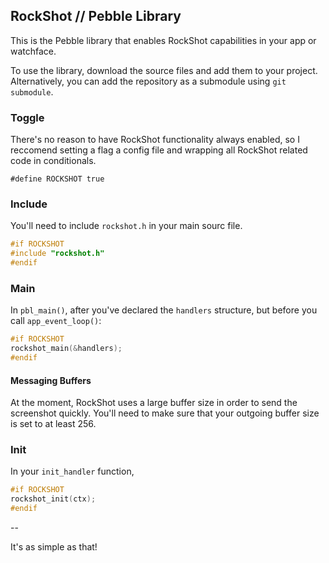 ## RockShot // Pebble Library

This is the Pebble library that enables RockShot capabilities in your app or watchface.

To use the library, download the source files and add them to your project. Alternatively, you can add the repository as a submodule using  `git submodule`.

### Toggle

There's no reason to have RockShot functionality always enabled, so I reccomend setting a flag a config file and wrapping all RockShot related code in conditionals.

    #define ROCKSHOT true

### Include

You'll need to include `rockshot.h` in your main sourc file.

```c
#if ROCKSHOT
#include "rockshot.h"
#endif
```

### Main

In `pbl_main()`, after you've declared the `handlers` structure, but before you call `app_event_loop()`:

```c
#if ROCKSHOT
rockshot_main(&handlers);
#endif
```

#### Messaging Buffers

At the moment, RockShot uses a large buffer size in order to send the screenshot quickly. You'll need to make sure that your outgoing buffer size is set to at least 256.

### Init

In your `init_handler` function, 

```c
#if ROCKSHOT
rockshot_init(ctx);
#endif
```

--

It's as simple as that!
